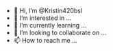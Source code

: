 - 👋 Hi, I’m @Kristin420bsl
- 👀 I’m interested in ...
- 🌱 I’m currently learning ...
- 💞️ I’m looking to collaborate on ...
- 📫 How to reach me ...

<!---
Kristin420bsl/Kristin420bsl is a ✨ special ✨ repository because its `README.md` (this file) appears on your GitHub profile.
You can click the Preview link to take a look at your changes.
--->

